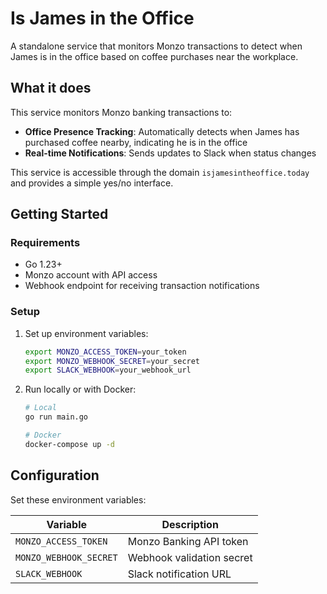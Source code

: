 # Is James in the Office

A standalone service that monitors Monzo transactions to detect when James is in the office based on coffee purchases near the workplace.

## What it does

This service monitors Monzo banking transactions to:

- **Office Presence Tracking**: Automatically detects when James has purchased coffee nearby, indicating he is in the office
- **Real-time Notifications**: Sends updates to Slack when status changes

This service is accessible through the domain `isjamesintheoffice.today` and provides a simple yes/no interface.

## Getting Started

### Requirements

- Go 1.23+
- Monzo account with API access
- Webhook endpoint for receiving transaction notifications

### Setup

1. Set up environment variables:
   ```bash
   export MONZO_ACCESS_TOKEN=your_token
   export MONZO_WEBHOOK_SECRET=your_secret
   export SLACK_WEBHOOK=your_webhook_url
   ```

2. Run locally or with Docker:
   ```bash
   # Local
   go run main.go

   # Docker
   docker-compose up -d
   ```

## Configuration

Set these environment variables:

| Variable | Description |
|----------|-------------|
| `MONZO_ACCESS_TOKEN` | Monzo Banking API token |
| `MONZO_WEBHOOK_SECRET` | Webhook validation secret |
| `SLACK_WEBHOOK` | Slack notification URL |